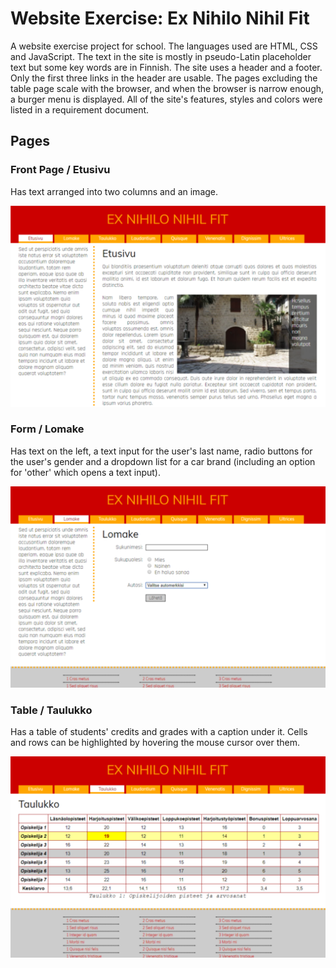 # Website Exercise: Ex Nihilo Nihil Fit

A website exercise project for school. The languages used are HTML, CSS and JavaScript.
The text in the site is mostly in pseudo-Latin placeholder text but some key words are in Finnish.
The site uses a header and a footer. Only the first three links in the header are usable.
The pages excluding the table page scale with the browser, and when the browser is narrow enough, a burger menu is displayed.
All of the site's features, styles and colors were listed in a requirement document.

## Pages

### Front Page / Etusivu
Has text arranged into two columns and an image.

![Screenshot](screenshot_etusivu.png)

### Form / Lomake
Has text on the left, a text input for the user's last name, radio buttons for the user's gender and a dropdown list for a car brand (including an option for 'other' which opens a text input).

![Screenshot](screenshot_lomake.png)

### Table / Taulukko
Has a table of students' credits and grades with a caption under it. Cells and rows can be highlighted by hovering the mouse cursor over them.

![Screenshot](screenshot_taulukko.png)
